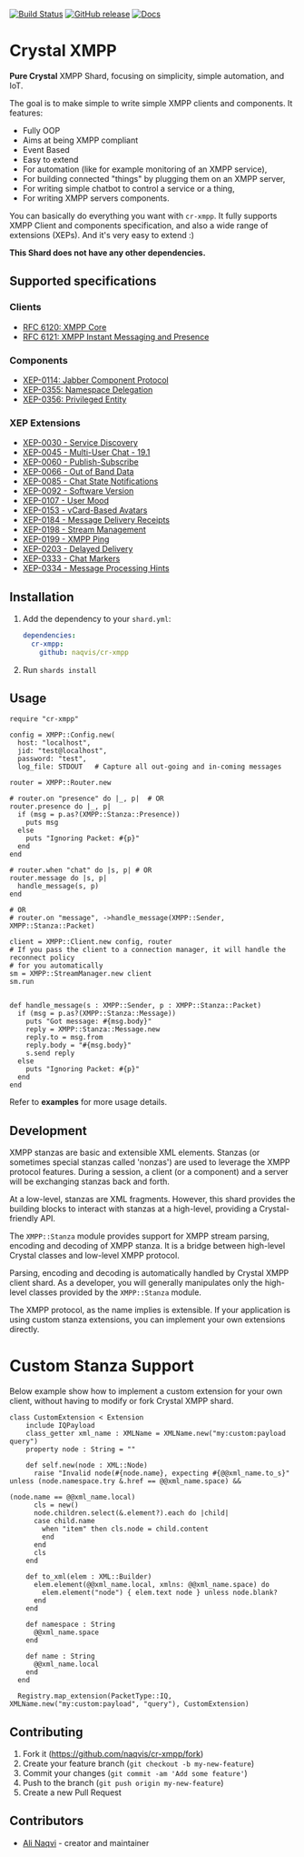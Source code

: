 [![Build Status](https://travis-ci.org/naqvis/cr-xmpp.svg?branch=master)](https://travis-ci.org/naqvis/cr-xmpp)
[![GitHub release](https://img.shields.io/github/release/naqvis/cr-xmpp.svg)](https://github.com/naqvis/cr-xmpp/releases)
[![Docs](https://img.shields.io/badge/docs-available-brightgreen.svg)](https://naqvis.github.io/cr-xmpp/)

# Crystal XMPP

**Pure Crystal** XMPP Shard, focusing on simplicity, simple automation, and IoT.  

The goal is to make simple to write simple XMPP clients and components. It features:

- Fully OOP
- Aims at being XMPP compliant
- Event Based
- Easy to extend
- For automation (like for example monitoring of an XMPP service),
- For building connected "things" by plugging them on an XMPP server,
- For writing simple chatbot to control a service or a thing,
- For writing XMPP servers components.

You can basically do everything you want with `cr-xmpp`. It fully supports XMPP Client and components specification, and also a wide range of extensions (XEPs). And it's very easy to extend :)

**This Shard does not have any other dependencies.**

## Supported specifications

### Clients

- [RFC 6120: XMPP Core](https://xmpp.org/rfcs/rfc6120.html)
- [RFC 6121: XMPP Instant Messaging and Presence](https://xmpp.org/rfcs/rfc6121.html)

### Components

  - [XEP-0114: Jabber Component Protocol](https://xmpp.org/extensions/xep-0114.html)
  - [XEP-0355: Namespace Delegation](https://xmpp.org/extensions/xep-0355.html)
  - [XEP-0356: Privileged Entity](https://xmpp.org/extensions/xep-0356.html)

### XEP Extensions

  - [XEP-0030 - Service Discovery](http://www.xmpp.org/extensions/xep-0030.html)
  - [XEP-0045 - Multi-User Chat - 19.1](http://www.xmpp.org/extensions/xep-0045.html)
  - [XEP-0060 - Publish-Subscribe](http://xmpp.org/extensions/xep-0060.html)
  - [XEP-0066 - Out of Band Data](https://xmpp.org/extensions/xep-0066.html)
  - [XEP-0085 - Chat State Notifications](https://xmpp.org/extensions/xep-0085.html)
  - [XEP-0092 - Software Version](https://xmpp.org/extensions/xep-0092.html)
  - [XEP-0107 - User Mood](https://xmpp.org/extensions/xep-0107.html)
  - [XEP-0153 - vCard-Based Avatars](https://xmpp.org/extensions/xep-0153.html)
  - [XEP-0184 - Message Delivery Receipts](https://xmpp.org/extensions/xep-0184.html)
  - [XEP-0198 - Stream Management](https://xmpp.org/extensions/xep-0198.html#feature)
  - [XEP-0199 - XMPP Ping](https://xmpp.org/extensions/xep-0199.html)
  - [XEP-0203 - Delayed Delivery](http://www.xmpp.org/extensions/xep-0203.html)
  - [XEP-0333 - Chat Markers](https://xmpp.org/extensions/xep-0333.html)
  - [XEP-0334 - Message Processing Hints](https://xmpp.org/extensions/xep-0334.html)
  
## Installation

1. Add the dependency to your `shard.yml`:

   ```yaml
   dependencies:
     cr-xmpp:
       github: naqvis/cr-xmpp
   ```

2. Run `shards install`

## Usage

```crystal
require "cr-xmpp"

config = XMPP::Config.new(
  host: "localhost",
  jid: "test@localhost",
  password: "test",
  log_file: STDOUT   # Capture all out-going and in-coming messages

router = XMPP::Router.new

# router.on "presence" do |_, p|  # OR
router.presence do |_, p|
  if (msg = p.as?(XMPP::Stanza::Presence))
    puts msg
  else
    puts "Ignoring Packet: #{p}"
  end
end

# router.when "chat" do |s, p| # OR 
router.message do |s, p|
  handle_message(s, p)
end

# OR
# router.on "message", ->handle_message(XMPP::Sender, XMPP::Stanza::Packet)

client = XMPP::Client.new config, router
# If you pass the client to a connection manager, it will handle the reconnect policy
# for you automatically
sm = XMPP::StreamManager.new client
sm.run


def handle_message(s : XMPP::Sender, p : XMPP::Stanza::Packet)
  if (msg = p.as?(XMPP::Stanza::Message))
    puts "Got message: #{msg.body}"
    reply = XMPP::Stanza::Message.new
    reply.to = msg.from
    reply.body = "#{msg.body}"
    s.send reply
  else
    puts "Ignoring Packet: #{p}"
  end
end
```

Refer to **examples** for more usage details.

## Development

XMPP stanzas are basic and extensible XML elements. Stanzas (or sometimes special stanzas called 'nonzas') are used to 
leverage the XMPP protocol features. During a session, a client (or a component) and a server will be exchanging stanzas
back and forth.

At a low-level, stanzas are XML fragments. However, this shard provides the building blocks to interact with
stanzas at a high-level, providing a Crystal-friendly API.

The `XMPP::Stanza` module provides support for XMPP stream parsing, encoding and decoding of XMPP stanza. It is a
bridge between high-level Crystal classes and low-level XMPP protocol.

Parsing, encoding and decoding is automatically handled by Crystal XMPP client shard. As a developer, you will
generally manipulates only the high-level classes provided by the `XMPP::Stanza` module.

The XMPP protocol, as the name implies is extensible. If your application is using custom stanza extensions, you can
implement your own extensions directly.

# Custom Stanza Support

Below example show how to implement a custom extension for your own client, without having to modify or fork Crystal XMPP shard.

```Crystal
class CustomExtension < Extension
    include IQPayload
    class_getter xml_name : XMLName = XMLName.new("my:custom:payload query")
    property node : String = ""

    def self.new(node : XML::Node)
      raise "Invalid node(#{node.name}, expecting #{@@xml_name.to_s}" unless (node.namespace.try &.href == @@xml_name.space) &&
                                                                             (node.name == @@xml_name.local)
      cls = new()
      node.children.select(&.element?).each do |child|
      case child.name
        when "item" then cls.node = child.content
        end
      end
      cls
    end

    def to_xml(elem : XML::Builder)
      elem.element(@@xml_name.local, xmlns: @@xml_name.space) do
        elem.element("node") { elem.text node } unless node.blank?
      end
    end

    def namespace : String
      @@xml_name.space
    end

    def name : String
      @@xml_name.local
    end
  end

  Registry.map_extension(PacketType::IQ, XMLName.new("my:custom:payload", "query"), CustomExtension)
```


## Contributing

1. Fork it (<https://github.com/naqvis/cr-xmpp/fork>)
2. Create your feature branch (`git checkout -b my-new-feature`)
3. Commit your changes (`git commit -am 'Add some feature'`)
4. Push to the branch (`git push origin my-new-feature`)
5. Create a new Pull Request

## Contributors

- [Ali Naqvi](https://github.com/naqvis) - creator and maintainer
